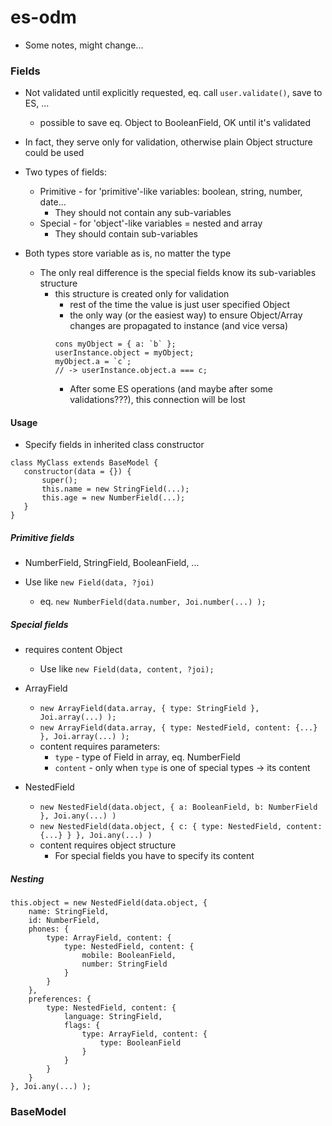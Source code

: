 # es-odm

- Some notes, might change...

### Fields

 - Not validated until explicitly requested, eq. call `user.validate()`, save to ES, ...
   - possible to save eq. Object to BooleanField, OK until it's validated
 
 - In fact, they serve only for validation, otherwise plain Object structure could be used

 - Two types of fields:
   - Primitive - for 'primitive'-like variables: boolean, string, number, date...
     - They should not contain any sub-variables
   - Special - for 'object'-like variables = nested and array
     - They should contain sub-variables
     
 - Both types store variable as is, no matter the type
   - The only real difference is the special fields know its sub-variables structure
     - this structure is created only for validation
       - rest of the time the value is just user specified Object
       - the only way (or the easiest way) to ensure Object/Array changes are propagated to instance (and vice versa)
       ```
       cons myObject = { a: `b` };
       userInstance.object = myObject;
       myObject.a = `c`;
       // -> userInstance.object.a === c;
       ```
       - After some ES operations (and maybe after some validations???), this connection will be lost


#### Usage 

 - Specify fields in inherited class constructor
 ```
 class MyClass extends BaseModel {
    constructor(data = {}) {
        super();
        this.name = new StringField(...);
        this.age = new NumberField(...);
    }
 }
 ```

##### Primitive fields

 - NumberField, StringField, BooleanField, ...
 
 - Use like `new Field(data, ?joi)`
   - eq. `new NumberField(data.number, Joi.number(...) );`
 
##### Special fields

 - requires content Object
   - Use like `new Field(data, content, ?joi);`
 
 
 - ArrayField
   - `new ArrayField(data.array, { type: StringField }, Joi.array(...) );`
   - `new ArrayField(data.array, { type: NestedField, content: {...} }, Joi.array(...) );`
   - content requires parameters:
     - `type` - type of Field in array, eq. NumberField
     - `content` - only when `type` is one of special types -> its content
 
 
 - NestedField
   - `new NestedField(data.object, { a: BooleanField, b: NumberField }, Joi.any(...) )`
   - `new NestedField(data.object, { c: { type: NestedField, content: {...} } }, Joi.any(...) )`
   - content requires object structure
     - For special fields you have to specify its content
 
 
##### Nesting

```
this.object = new NestedField(data.object, {
    name: StringField,
    id: NumberField,
    phones: {
        type: ArrayField, content: {
            type: NestedField, content: {
                mobile: BooleanField,
                number: StringField
            }
        }
    },
    preferences: {
        type: NestedField, content: {
            language: StringField,
            flags: {
                type: ArrayField, content: {
                    type: BooleanField
                }
            }
        }
    }
}, Joi.any(...) );
```
 
 
### BaseModel
